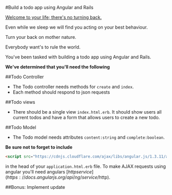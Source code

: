 #Build a todo app using Angular and Rails

[Welcome to your life; there's no turning back.](https://www.youtube.com/watch?v=ST86JM1RPl0)

Even while we sleep we will find you acting on your best behaviour.

Turn your back on mother nature.

Everybody want's to rule the world.

You've been tasked with building a todo app using Angular and Rails.

**We've determined that you'll need the following**

##Todo Controller
* The Todo controller needs methods for `create` and `index`.
* Each method should respond to json requests

##Todo views
* There should be a single view `index.html.erb`. It should show users all current todos and have a form that allows users to create a new todo.

##Todo Model
* The Todo model needs attributes `content:string` and `complete:boolean`.

**Be sure not to forget to include**
```html
<script src="https://cdnjs.cloudflare.com/ajax/libs/angular.js/1.3.11/angular-animate.js"></script>
```
in the head of your `application.html.erb` file.
To make AJAX requests using angular you'll need angulars [$http service](https://docs.angularjs.org/api/ng/service/$http).


##Bonus: Implement update
